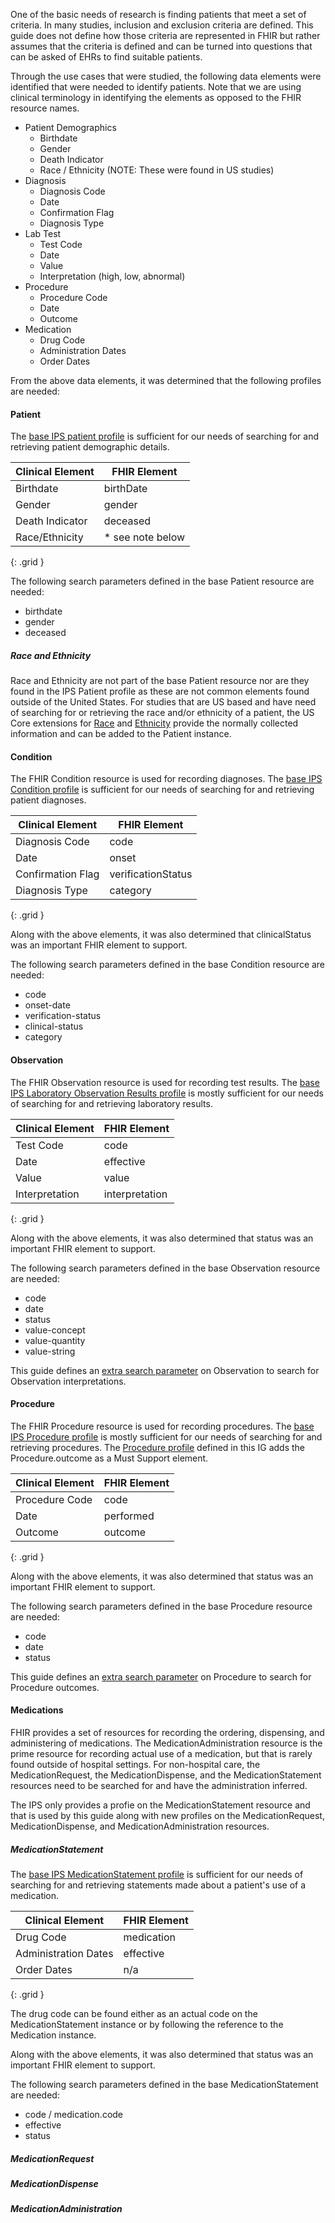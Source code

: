 One of the basic needs of research is finding patients that meet a set of criteria.  In many studies, inclusion and exclusion criteria are defined.  This guide does not define how those criteria are represented in FHIR but rather assumes that the criteria is defined and can be turned into questions that can be asked of EHRs to find suitable patients.

Through the use cases that were studied, the following data elements were identified that were needed to identify patients.  Note that we are using clinical terminology in identifying the elements as opposed to the FHIR resource names.

* Patient Demographics
	* Birthdate
	* Gender
	* Death Indicator
	* Race / Ethnicity (NOTE: These were found in US studies)
* Diagnosis
	* Diagnosis Code
	* Date
	* Confirmation Flag
	* Diagnosis Type
* Lab Test
	* Test Code
	* Date
	* Value
	* Interpretation (high, low, abnormal)
* Procedure
	* Procedure Code
	* Date
	* Outcome
* Medication
	* Drug Code
	* Administration Dates
	* Order Dates

From the above data elements, it was determined that the following profiles are needed:

#### Patient

The [base IPS patient profile](https://hl7.org/fhir/uv/ips/StructureDefinition-Patient-uv-ips.html) is sufficient for our needs of searching for and retrieving patient demographic details. 

|**Clinical Element**|**FHIR Element**|
|---|---|
|Birthdate|birthDate|
|Gender|gender|
|Death Indicator|deceased|
|Race/Ethnicity|* see note below|
{: .grid }

The following search parameters defined in the base Patient resource are needed:

* birthdate
* gender
* deceased

##### Race and Ethnicity
Race and Ethnicity are not part of the base Patient resource nor are they found in the IPS Patient profile as these are not common elements found outside of the United States.  For studies that are US based and have need of searching for or retrieving the race and/or ethnicity of a patient, the US Core extensions for [Race](http://hl7.org/fhir/us/core/StructureDefinition-us-core-race.html) and [Ethnicity](http://hl7.org/fhir/us/core/StructureDefinition-us-core-ethnicity.html) provide the normally collected information and can be added to the Patient instance.

#### Condition
The FHIR Condition resource is used for recording diagnoses.  The [base IPS Condition profile](https://hl7.org/fhir/uv/ips/StructureDefinition-Condition-uv-ips.html) is sufficient for our needs of searching for and retrieving patient diagnoses.

|**Clinical Element**|**FHIR Element**|
|---|---|
|Diagnosis Code|code|
|Date|onset|
|Confirmation Flag|verificationStatus|
|Diagnosis Type|category|
{: .grid }

Along with the above elements, it was also determined that clinicalStatus was an important FHIR element to support.

The following search parameters defined in the base Condition resource are needed:

* code
* onset-date
* verification-status
* clinical-status
* category

#### Observation
The FHIR Observation resource is used for recording test results. The [base IPS Laboratory Observation Results profile](https://hl7.org/fhir/uv/ips/StructureDefinition-Observation-results-laboratory-uv-ips.html) is mostly sufficient for our needs of searching for and retrieving laboratory results.

|**Clinical Element**|**FHIR Element**|
|---|---|
|Test Code|code|
|Date|effective|
|Value|value|
|Interpretation|interpretation|
{: .grid }

Along with the above elements, it was also determined that status was an important FHIR element to support.

The following search parameters defined in the base Observation resource are needed:

* code
* date
* status
* value-concept
* value-quantity
* value-string

This guide defines an [extra search parameter](SearchParameter-ObservationInterpretationSearchParameter.html) on Observation to search for Observation interpretations.

#### Procedure
The FHIR Procedure resource is used for recording procedures.  The [base IPS Procedure profile](https://hl7.org/fhir/uv/ips/StructureDefinition-Procedure-uv-ips.html) is mostly sufficient for our needs of searching for and retrieving procedures.  The [Procedure profile](StructureDefinition-ProcedureRwd.html) defined in this IG adds the Procedure.outcome as a Must Support element.

|**Clinical Element**|**FHIR Element**|
|---|---|
|Procedure Code|code|
|Date|performed|
|Outcome|outcome|
{: .grid }

Along with the above elements, it was also determined that status was an important FHIR element to support.

The following search parameters defined in the base Procedure resource are needed:

* code
* date
* status

This guide defines an [extra search parameter](SearchParameter-ProcedureOutcomeSearchParameter.html) on Procedure to search for Procedure outcomes.

#### Medications
FHIR provides a set of resources for recording the ordering, dispensing, and administering of medications.  The MedicationAdministration resource is the prime resource for recording actual use of a medication, but that is rarely found outside of hospital settings.  For non-hospital care, the MedicationRequest, the MedicationDispense, and the MedicationStatement resources need to be searched for and have the administration inferred.

The IPS only provides a profie on the MedicationStatement resource and that is used by this guide along with new profiles on the MedicationRequest, MedicationDispense, and MedicationAdministration resources.

##### MedicationStatement
The [base IPS MedicationStatement profile](https://hl7.org/fhir/uv/ips/StructureDefinition-MedicationStatement-uv-ips.html) is sufficient for our needs of searching for and retrieving statements made about a patient's use of a medication.

|**Clinical Element**|**FHIR Element**|
|---|---|
|Drug Code|medication|
|Administration Dates|effective|
|Order Dates|n/a|
{: .grid }

The drug code can be found either as an actual code on the MedicationStatement instance or by following the reference to the Medication instance.

Along with the above elements, it was also determined that status was an important FHIR element to support.

The following search parameters defined in the base MedicationStatement are needed:

* code / medication.code
* effective
* status

##### MedicationRequest

##### MedicationDispense

##### MedicationAdministration

